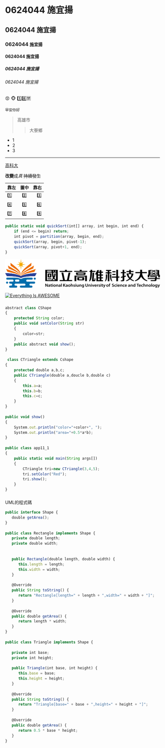 # 0624044 施宜揚

## 0624044 施宜揚

### 0624044 `施宜揚`

#### 0624044 施宜揚

##### 0624044 施宜揚

###### 0624044 施宜揚

:rage:
:monkey_face:
:one::eight::u7981:

```早安你好```

> 高雄市
>> 大寮鄉

* 1
* 2
* 3 
***
[高科大](https://www.nkust.edu.tw/)

**改變**成*真* ~~持續發生~~

|靠左   |置中     |靠右  |
|:-----|:------:|-----:|
|:one:|:two:|:three:|
|:four:|:five:|:six:|
|:seven:|:eight:|:nine:|

``` js
public static void quickSort(int[] array, int begin, int end) {
    if (end <= begin) return;
    int pivot = partition(array, begin, end);
    quickSort(array, begin, pivot-1);
    quickSort(array, pivot+1, end);
} 
```

![NKUST](nkust.png "高科大")

[![Everything Is AWESOME](https://img.youtube.com/vi/StTqXEQ2l-Y/0.jpg)](https://www.youtube.com/watch?v=StTqXEQ2l-Y "Everything Is AWESOME")

###
``` js
abstract class CShape
{
    protected String color;
    public void setColor(String str)
    {
        color=str;
    }
    public abstract void show();
}

 class CTriangle extends Cshape
{
    protected double a,b,c;
    public CTriangle(double a,doucle b,double c)
    {
        this.a=a;
        this.b=b;
        this.c=c;
    }
}

public void show()
{
    System.out.println("color="+color+", ");
    System.out.println("area="+0.5*a*b);
}

public class app11_1
{   
    public static void main(String args[])
    {
        CTriangle tri=new CTriangle(3,4,5);
        tri.setColor("Red");
        tri.show();        
    }
}
```
###
UML的程式碼
``` js
public interface Shape {
   double getArea();
}

public class Rectangle implements Shape {  
   private double length;
   private double width;

  
   public Rectangle(double length, double width) {
      this.length = length;
      this.width = width;
   }

   @Override
   public String toString() {
      return "Rectangle[length=" + length + ",width=" + width + "]";
   }

   @Override
   public double getArea() {
      return length * width;
   }
}

public class Triangle implements Shape {
   
   private int base;
   private int height;

   public Triangle(int base, int height) {
      this.base = base;
      this.height = height;
   }

   @Override
   public String toString() {
      return "Triangle[base=" + base + ",height=" + height + "]";
   }

   @Override
   public double getArea() {
      return 0.5 * base * height;
   }
}
```
